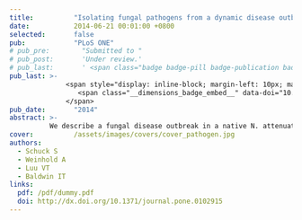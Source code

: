 ```yaml
---
title:          "Isolating fungal pathogens from a dynamic disease outbreak in a native plant population to establish plant-pathogen bioassays for the ecological model plant Nicotiana attenuata"
date:           2014-06-21 00:01:00 +0800
selected:       false
pub:            "PLoS ONE"
# pub_pre:        "Submitted to "
# pub_post:       'Under review.'
# pub_last:       ' <span class="badge badge-pill badge-publication badge-success">Spotlight</span>'
pub_last: >- 
              <span style="display: inline-block; margin-left: 10px; margin-right: 10px; vertical-align: middle;">
                 <span class="__dimensions_badge_embed__" data-doi="10.1371/journal.pone.0102915" data-style="small_rectangle"></span>
              </span>
pub_date:       "2014"
abstract: >-
          We describe a fungal disease outbreak in a native N. attenuata population comprising 873 plants. Native fungal pathogens were isolated from diseased plants, characterized genetically, chemotaxonomically and morphologically, revealing several isolates of the ascomycete genera Fusarium and Alternaria.
cover:          /assets/images/covers/cover_pathogen.jpg
authors:
  - Schuck S
  - Weinhold A
  - Luu VT
  - Baldwin IT
links:
  pdf: /pdf/dummy.pdf
  doi: http://dx.doi.org/10.1371/journal.pone.0102915
---
```

